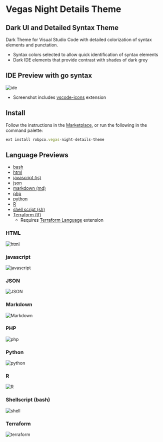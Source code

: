 # Vegas Night Details Theme

## Dark UI and Detailed Syntax Theme

Dark Theme for Visual Studio Code with detailed colorization of syntax elements and punctation.

- Syntax colors selected to allow quick identification of syntax elements
- Dark IDE elements that provide contrast with shades of dark grey

## IDE Preview with go syntax

![ide](https://github.com/robertpeteuil/vegas-night-details-theme/blob/master/images/ide.png)

- Screenshot includes [vscode-icons](https://marketplace.visualstudio.com/items?itemName=robertohuertasm.vscode-icons) extension

## Install

Follow the instructions in the [Marketplace](https://marketplace.visualstudio.com/items?itemName=robpco.vegas-night-details-theme), or run the following in the command palette:

``` js
ext install robpco.vegas-night-details-theme
```

## Language Previews

- [bash](#-shellscript-(bash))
- [html](#-html)
- [javascript (js)](#-javascript)
- [json](#-json)
- [markdown (md)](#-markdown)
- [php](#-php)
- [python](#-python)
- [R](#-r)
- [shell script (sh)](#-shellscript-(bash))
- [Terraform (tf)](#-terraform)
  - Requires [Terraform Language](https://marketplace.visualstudio.com/items?itemName=mauve.terraform) extension

### HTML

![html](https://github.com/robertpeteuil/vegas-night-details-theme/blob/master/images/html.png)

### javascript

![javascript](https://github.com/robertpeteuil/vegas-night-details-theme/blob/master/images/js.png)

### JSON

![JSON](https://github.com/robertpeteuil/vegas-night-details-theme/blob/master/images/json.png)

### Markdown

![Markdown](https://github.com/robertpeteuil/vegas-night-details-theme/blob/master/images/markdown.png)

### PHP

![php](https://github.com/robertpeteuil/vegas-night-details-theme/blob/master/images/php.png)

### Python

![python](https://github.com/robertpeteuil/vegas-night-details-theme/blob/master/images/python.png)

### R

![R](https://github.com/robertpeteuil/vegas-night-details-theme/blob/master/images/R.png)

### Shellscript (bash)

![shell](https://github.com/robertpeteuil/vegas-night-details-theme/blob/master/images/shell.png)

### Terraform

![terraform](https://github.com/robertpeteuil/vegas-night-details-theme/blob/master/images/terraform.png)
